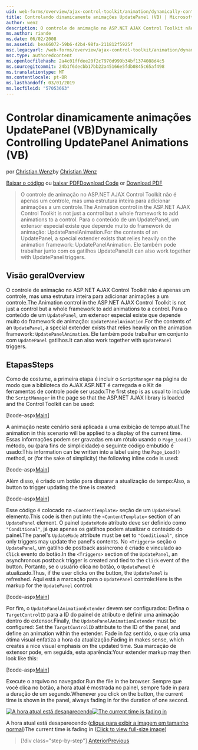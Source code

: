 ```yaml
---
uid: web-forms/overview/ajax-control-toolkit/animation/dynamically-controlling-updatepanel-animations-vb
title: Controlando dinamicamente animações UpdatePanel (VB) | Microsoft Docs
author: wenz
description: O controle de animação no ASP.NET AJAX Control Toolkit não é apenas um controle, mas uma estrutura inteira para adicionar animações a um controle. Para o conteúdo de um...
ms.author: riande
ms.date: 06/02/2008
ms.assetid: bea66072-59b6-42b4-98fa-211812f5925f
msc.legacyurl: /web-forms/overview/ajax-control-toolkit/animation/dynamically-controlling-updatepanel-animations-vb
msc.type: authoredcontent
ms.openlocfilehash: 2a4c01ffdee20f2c7970d999b34bf1374088d4c5
ms.sourcegitcommit: 24b1f6decbb17bb22a45166e5fdb0845c65af498
ms.translationtype: MT
ms.contentlocale: pt-BR
ms.lasthandoff: 03/01/2019
ms.locfileid: "57053663"
---
```

<a name="dynamically-controlling-updatepanel-animations-vb"></a><span data-ttu-id="195f3-104">Controlar dinamicamente animações UpdatePanel (VB)</span><span class="sxs-lookup"><span data-stu-id="195f3-104">Dynamically Controlling UpdatePanel Animations (VB)</span></span>
====================
<span data-ttu-id="195f3-105">por [Christian Wenz](https://github.com/wenz)</span><span class="sxs-lookup"><span data-stu-id="195f3-105">by [Christian Wenz](https://github.com/wenz)</span></span>

<span data-ttu-id="195f3-106">[Baixar o código](http://download.microsoft.com/download/9/3/f/93f8daea-bebd-4821-833b-95205389c7d0/UpdatePanelAnimation2.vb.zip) ou [baixar PDF](http://download.microsoft.com/download/b/6/a/b6ae89ee-df69-4c87-9bfb-ad1eb2b23373/updatepanelanimation2VB.pdf)</span><span class="sxs-lookup"><span data-stu-id="195f3-106">[Download Code](http://download.microsoft.com/download/9/3/f/93f8daea-bebd-4821-833b-95205389c7d0/UpdatePanelAnimation2.vb.zip) or [Download PDF](http://download.microsoft.com/download/b/6/a/b6ae89ee-df69-4c87-9bfb-ad1eb2b23373/updatepanelanimation2VB.pdf)</span></span>

> <span data-ttu-id="195f3-107">O controle de animação no ASP.NET AJAX Control Toolkit não é apenas um controle, mas uma estrutura inteira para adicionar animações a um controle.</span><span class="sxs-lookup"><span data-stu-id="195f3-107">The Animation control in the ASP.NET AJAX Control Toolkit is not just a control but a whole framework to add animations to a control.</span></span> <span data-ttu-id="195f3-108">Para o conteúdo de um UpdatePanel, um extensor especial existe que depende muito do framework de animação: UpdatePanelAnimation.</span><span class="sxs-lookup"><span data-stu-id="195f3-108">For the contents of an UpdatePanel, a special extender exists that relies heavily on the animation framework: UpdatePanelAnimation.</span></span> <span data-ttu-id="195f3-109">Ele também pode trabalhar junto com os gatilhos UpdatePanel.</span><span class="sxs-lookup"><span data-stu-id="195f3-109">It can also work together with UpdatePanel triggers.</span></span>


## <a name="overview"></a><span data-ttu-id="195f3-110">Visão geral</span><span class="sxs-lookup"><span data-stu-id="195f3-110">Overview</span></span>

<span data-ttu-id="195f3-111">O controle de animação no ASP.NET AJAX Control Toolkit não é apenas um controle, mas uma estrutura inteira para adicionar animações a um controle.</span><span class="sxs-lookup"><span data-stu-id="195f3-111">The Animation control in the ASP.NET AJAX Control Toolkit is not just a control but a whole framework to add animations to a control.</span></span> <span data-ttu-id="195f3-112">Para o conteúdo de um `UpdatePanel`, um extensor especial existe que depende muito do framework de animação: `UpdatePanelAnimation`.</span><span class="sxs-lookup"><span data-stu-id="195f3-112">For the contents of an `UpdatePanel`, a special extender exists that relies heavily on the animation framework: `UpdatePanelAnimation`.</span></span> <span data-ttu-id="195f3-113">Ele também pode trabalhar em conjunto com `UpdatePanel` gatilhos.</span><span class="sxs-lookup"><span data-stu-id="195f3-113">It can also work together with `UpdatePanel` triggers.</span></span>

## <a name="steps"></a><span data-ttu-id="195f3-114">Etapas</span><span class="sxs-lookup"><span data-stu-id="195f3-114">Steps</span></span>

<span data-ttu-id="195f3-115">Como de costume, a primeira etapa é incluir o `ScriptManager` na página de modo que a biblioteca do AJAX ASP.NET é carregada e o Kit de ferramentas de controle pode ser usado:</span><span class="sxs-lookup"><span data-stu-id="195f3-115">The first step is as usual to include the `ScriptManager` in the page so that the ASP.NET AJAX library is loaded and the Control Toolkit can be used:</span></span>


[!code-aspx[Main](dynamically-controlling-updatepanel-animations-vb/samples/sample1.aspx)]

<span data-ttu-id="195f3-116">A animação neste cenário será aplicada a uma exibição de tempo atual.</span><span class="sxs-lookup"><span data-stu-id="195f3-116">The animation in this scenario will be applied to a display of the current time.</span></span> <span data-ttu-id="195f3-117">Essas informações podem ser gravadas em um rótulo usando o `Page_Load()` método, ou (para fins de simplicidade) o seguinte código embutido é usado:</span><span class="sxs-lookup"><span data-stu-id="195f3-117">This information can be written into a label using the `Page_Load()` method, or (for the sake of simplicity) the following inline code is used:</span></span>


[!code-aspx[Main](dynamically-controlling-updatepanel-animations-vb/samples/sample2.aspx)]

<span data-ttu-id="195f3-118">Além disso, é criado um botão para disparar a atualização de tempo:</span><span class="sxs-lookup"><span data-stu-id="195f3-118">Also, a button to trigger updating the time is created:</span></span>


[!code-aspx[Main](dynamically-controlling-updatepanel-animations-vb/samples/sample3.aspx)]

<span data-ttu-id="195f3-119">Esse código é colocado na `<ContentTemplate>` seção de um `UpdatePanel` elemento.</span><span class="sxs-lookup"><span data-stu-id="195f3-119">This code is then put into the `<ContentTemplate>` section of an `UpdatePanel` element.</span></span> <span data-ttu-id="195f3-120">O painel `UpdateMode` atributo deve ser definido como `"Conditional"`, já que apenas os gatilhos podem atualizar o conteúdo do painel.</span><span class="sxs-lookup"><span data-stu-id="195f3-120">The panel's `UpdateMode` attribute must be set to `"Conditional"`, since only triggers may update the panel's contents.</span></span> <span data-ttu-id="195f3-121">No `<Triggers>` seção o `UpdatePanel`, um gatilho de postback assíncrono é criado e vinculado ao `Click` evento do botão.</span><span class="sxs-lookup"><span data-stu-id="195f3-121">In the `<Triggers>` section of the `UpdatePanel`, an asynchronous postback trigger is created and tied to the `Click` event of the button.</span></span> <span data-ttu-id="195f3-122">Portanto, se o usuário clica no botão, o `UpdatePanel` é atualizado.</span><span class="sxs-lookup"><span data-stu-id="195f3-122">Thus, if the user clicks on the button, the `UpdatePanel` is refreshed.</span></span> <span data-ttu-id="195f3-123">Aqui está a marcação para o `UpdatePanel` controle:</span><span class="sxs-lookup"><span data-stu-id="195f3-123">Here is the markup for the `UpdatePanel` control:</span></span>


[!code-aspx[Main](dynamically-controlling-updatepanel-animations-vb/samples/sample4.aspx)]

<span data-ttu-id="195f3-124">Por fim, o `UpdatePanelAnimationExtender` devem ser configurados: Defina o `TargetControlID` para a ID do painel de atributo e definir uma animação dentro do extensor.</span><span class="sxs-lookup"><span data-stu-id="195f3-124">Finally, the `UpdatePanelAnimationExtender` must be configured: Set the `TargetControlID` attribute to the ID of the panel, and define an animation within the extender.</span></span> <span data-ttu-id="195f3-125">Fade in faz sentido, o que cria uma ótima visual enfatiza a hora da atualização.</span><span class="sxs-lookup"><span data-stu-id="195f3-125">Fading in makes sense, which creates a nice visual emphasis on the updated time.</span></span> <span data-ttu-id="195f3-126">Sua marcação de extensor pode, em seguida, esta aparência:</span><span class="sxs-lookup"><span data-stu-id="195f3-126">Your extender markup may then look like this:</span></span>


[!code-aspx[Main](dynamically-controlling-updatepanel-animations-vb/samples/sample5.aspx)]

<span data-ttu-id="195f3-127">Execute o arquivo no navegador.</span><span class="sxs-lookup"><span data-stu-id="195f3-127">Run the file in the browser.</span></span> <span data-ttu-id="195f3-128">Sempre que você clica no botão, a hora atual é mostrada no painel, sempre fade in para a duração de um segundo.</span><span class="sxs-lookup"><span data-stu-id="195f3-128">Whenever you click on the button, the current time is shown in the panel, always fading in for the duration of one second.</span></span>


<span data-ttu-id="195f3-129">[![A hora atual está desaparecendo](dynamically-controlling-updatepanel-animations-vb/_static/image2.png)](dynamically-controlling-updatepanel-animations-vb/_static/image1.png)</span><span class="sxs-lookup"><span data-stu-id="195f3-129">[![The current time is fading in](dynamically-controlling-updatepanel-animations-vb/_static/image2.png)](dynamically-controlling-updatepanel-animations-vb/_static/image1.png)</span></span>

<span data-ttu-id="195f3-130">A hora atual está desaparecendo ([clique para exibir a imagem em tamanho normal](dynamically-controlling-updatepanel-animations-vb/_static/image3.png))</span><span class="sxs-lookup"><span data-stu-id="195f3-130">The current time is fading in ([Click to view full-size image](dynamically-controlling-updatepanel-animations-vb/_static/image3.png))</span></span>

> [!div class="step-by-step"]
> [<span data-ttu-id="195f3-131">Anterior</span><span class="sxs-lookup"><span data-stu-id="195f3-131">Previous</span></span>](animating-an-updatepanel-control-vb.md)
